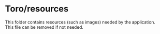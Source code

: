 # Toro/resources

This folder contains resources (such as images) needed by the application. This file can
be removed if not needed.
